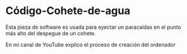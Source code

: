 # Código-Cohete-de-agua
Esta pieza de software es usada para eyectar un paracaídas en el punto más alto del despegue de un cohete.

En mi canal de YouTube explico el proceso de creación del ordenador
